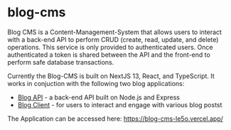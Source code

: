 # blog-cms

Blog CMS is a Content-Management-System that allows users to interact with a back-end API to perform CRUD (create, read, update, and delete) operations. This service is only provided to authenticated users. Once authenticated a token is shared between the API and the front-end to perform safe database transactions.

Currently the Blog-CMS is built on NextJS 13, React, and TypeScript. It works in conjuction with the following two blog applications:
- [Blog API](https://github.com/DutsAndrew/blog-api) - a back-end API built on Node.js and Express
- [Blog Client](https://github.com/DutsAndrew/blog-client) - for users to interact and engage with various blog postst

The Application can be accessed here: https://blog-cms-le5o.vercel.app/